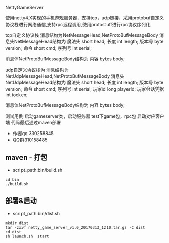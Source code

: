 NettyGameServer

使用netty4.X实现的手机游戏服务器，支持tcp，udp链接，采用protobuf自定义协议栈进行网络通信,支持rpc远程调用,使用protostuff进行rpc协议序列化

tcp自定义协议栈
消息结构为NetMessageHead,NetProtoBufMessageBody
消息头NetMessageHead结构为
魔法头 short head;
长度 int length;
版本号 byte version;
命令 short cmd;
序列号 int serial;

消息体NetProtoBufMessageBody结构为
内容 bytes body;

udp自定义协议栈为
消息结构为NetUdpMessageHead,NetProtoBufMessageBody
消息头NetUdpMessageHead结构为
魔法头 short head;
长度 int length;
版本号 byte version;
命令 short cmd;
序列号 int serial;
玩家id long playerId;
玩家会话凭据 int tocken;

消息体NetProtoBufMessageBody结构为
内容 bytes body;


测试用例
启动gameserver类，启动服务器
test下game包，rpc包 启动对应客户端
代码最后通过maven部署
- 作者qq 330258845
- QQ群310158485


## maven - 打包
- script_path:bin/build.sh
```
cd bin
./build.sh
```

## 部署&启动
- script_path:bin/dist.sh
```
mkdir dist
tar -zxvf netty_game_server_v1.0_20170313_1210.tar.gz -C dist
cd dist
sh launch.sh  start
```